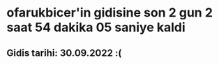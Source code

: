 # ofarukbicer'in gidisine son 2 gun 2 saat 54 dakika 05 saniye kaldi

## Gidis tarihi: 30.09.2022 :(